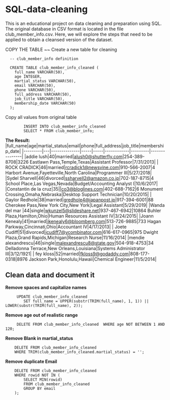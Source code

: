# SQL-data-cleaning
This is an educational project on data cleaning and preparation using SQL. The original database in CSV format is located in the file club_member_info.csv. Here, we will explore the steps that need to be applied to obtain a cleansed version of the dataset.

COPY THE TABLE
~~
Create a new table for cleaning
      
      -- club_member_info definition
      
      CREATE TABLE club_member_info_cleaned (
      	full_name VARCHAR(50),
      	age INTEGER,
      	martial_status VARCHAR(50),
      	email VARCHAR(50),
      	phone VARCHAR(50),
      	full_address VARCHAR(50),
      	job_title VARCHAR(50),
      	membership_date VARCHAR(50)
      );

  Copy all values from original table
  
            INSERT INTO club_member_info_cleaned 
            SELECT * FROM club_member_info;
            
**The Result:**
|full_name|age|martial_status|email|phone|full_address|job_title|membership_date|
|---------|---|--------------|-----|-----|------------|---------|---------------|
|addie lush|40|married|alush0@shutterfly.com|254-389-8708|3226 Eastlawn Pass,Temple,Texas|Assistant Professor|7/31/2013|
|      ROCK CRADICK|46|married|rcradick1@newsvine.com|910-566-2007|4 Harbort Avenue,Fayetteville,North Carolina|Programmer III|5/27/2018|
|Sydel Sharvell|46|divorced|ssharvell2@amazon.co.jp|702-187-8715|4 School Place,Las Vegas,Nevada|Budget/Accounting Analyst I|10/6/2017|
|Constantin de la cruz|35||co3@bloglines.com|402-688-7162|6 Monument Crossing,Omaha,Nebraska|Desktop Support Technician|10/20/2015|
|  Gaylor Redhole|38|married|gredhole4@japanpost.jp|917-394-6001|88 Cherokee Pass,New York City,New York|Legal Assistant|5/29/2019|
|Wanda del mar       |44|single|wkunzel5@slideshare.net|937-467-6942|10864 Buhler Plaza,Hamilton,Ohio|Human Resources Assistant IV|3/24/2015|
|Joann Kenealy|41|married|jkenealy6@bloomberg.com|513-726-9885|733 Hagan Parkway,Cincinnati,Ohio|Accountant IV|4/17/2013|
|   Joete Cudiff|51|divorced|jcudiff7@ycombinator.com|616-617-0965|975 Dwight Plaza,Grand Rapids,Michigan|Research Nurse|11/16/2014|
|mendie alexandrescu|46|single|malexandrescu8@state.gov|504-918-4753|34 Delladonna Terrace,New Orleans,Louisiana|Systems Administrator III|3/12/1921|
| fey kloss|52|married|fkloss9@godaddy.com|808-177-0318|8976 Jackson Park,Honolulu,Hawaii|Chemical Engineer|11/5/2014|

## **Clean data and document it**
**Remove spaces and capitalize names**

         UPDATE club_member_info_cleaned
            SET full_name = UPPER(substr(TRIM(full_name), 1, 1)) || LOWER(substr(TRIM(full_name), 2));
            
**Remove age out of realistic range**

         DELETE FROM club_member_info_cleaned  WHERE age NOT BETWEEN 1 AND 120;

**Remove Blank in martial_status**

        DELETE FROM club_member_info_cleaned 
        WHERE TRIM(club_member_info_cleaned.martial_status) = '';

**Remove duplicate Email**

        DELETE FROM club_member_info_cleaned 
        WHERE rowid NOT IN (
            SELECT MIN(rowid)
            FROM club_member_info_cleaned 
            GROUP BY email
        );
